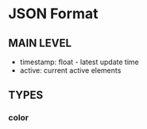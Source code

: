



# JSON Format

## MAIN LEVEL

- timestamp: float - latest update time
- active: current active elements

## TYPES

### color